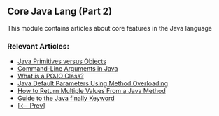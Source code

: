 ## Core Java Lang (Part 2)

This module contains articles about core features in the Java language

### Relevant Articles: 
- [Java Primitives versus Objects](https://www.baeldung.com/java-primitives-vs-objects)
- [Command-Line Arguments in Java](https://www.baeldung.com/java-command-line-arguments)
- [What is a POJO Class?](https://www.baeldung.com/java-pojo-class)
- [Java Default Parameters Using Method Overloading](https://www.baeldung.com/java-default-parameters-method-overloading)
- [How to Return Multiple Values From a Java Method](https://www.baeldung.com/java-method-return-multiple-values)
- [Guide to the Java finally Keyword](https://www.baeldung.com/java-finally-keyword)
- [[<-- Prev]](/core-java-modules/core-java-lang)
